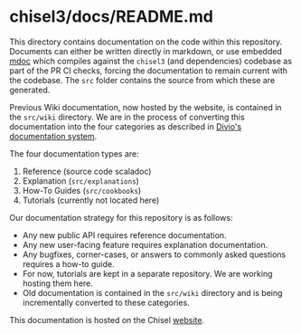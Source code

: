 # chisel3/docs/README.md

This directory contains documentation on the code within this repository.
Documents can either be written directly in markdown, or
use embedded [mdoc](https://scalameta.org/mdoc/)
which compiles against the `chisel3` (and dependencies) codebase
as part of the PR CI checks,
forcing the documentation to remain current with the codebase.
The `src` folder contains the source from which these are generated.

Previous Wiki documentation, now hosted by the website, is contained in the `src/wiki` directory.
We are in the process of converting this documentation into the four categories as described in
[Divio's documentation system](https://documentation.divio.com/).

The four documentation types are:
 1. Reference (source code scaladoc)
 1. Explanation (`src/explanations`)
 1. How-To Guides (`src/cookbooks`)
 1. Tutorials (currently not located here)

Our documentation strategy for this repository is as follows:
 * Any new public API requires reference documentation.
 * Any new user-facing feature requires explanation documentation.
 * Any bugfixes, corner-cases, or answers to commonly asked questions requires a how-to guide.
 * For now, tutorials are kept in a separate repository. We are working hosting them here.
 * Old documentation is contained in the `src/wiki` directory and is being incrementally converted to these categories.

This documentation is hosted on the Chisel [website](https://www.chisel-lang.org).
